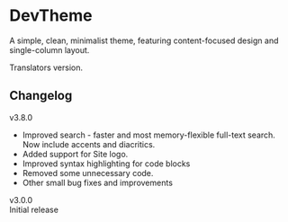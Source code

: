 # DevTheme

A simple, clean, minimalist theme, featuring content-focused design and single-column layout.

Translators version.

## Changelog

v3.8.0  
* Improved search - faster and most memory-flexible full-text search. Now include accents and diacritics.  
* Added support for Site logo.  
* Improved syntax highlighting for code blocks  
* Removed some unnecessary code.  
* Other small bug fixes and improvements

v3.0.0  
Initial release